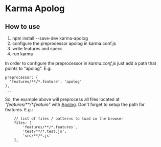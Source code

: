 # Karma Apolog

## How to use  
1. npm install --save-dev karma-apolog
1. configure the preprocessor apolog in karma.conf.js
1. write features and specs
1. run karma

In order to configure the preprocessor in _karma.conf.js_ just add a path that points to "apolog". E.g:
```
preprocessor: {
  'features/**/*.feature': 'apolog'
},
...
```
So, the example above will preprocess all files located at _"features/**/*.feature"_ with [Apolog](https://github.com/rianby64/apolog).
Don't forget to setup the path for features. E.g.:
```
    // list of files / patterns to load in the browser
    files: [
        'features/**/*.features',
        'test/**/*.test.js',
        'src/**/*.js'
    ],
```


